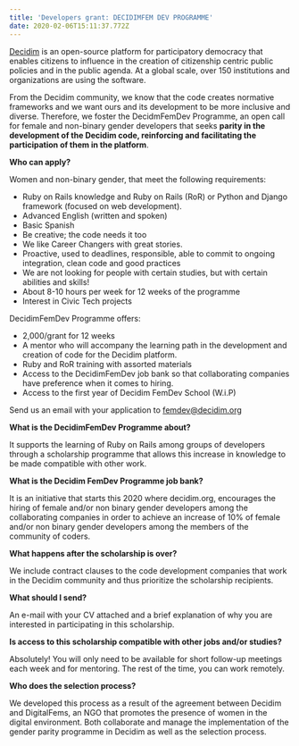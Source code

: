 ```yaml
---
title: 'Developers grant: DECIDIMFEM DEV PROGRAMME'
date: 2020-02-06T15:11:37.772Z
---
```

[Decidim](https://decidim.org/) is an open-source platform for participatory democracy that enables citizens to influence in the creation of citizenship centric public policies and in the public agenda. At a global scale, over 150 institutions and organizations are using the software.

From the Decidim community, we know that the code creates normative frameworks and we want ours and its development to be more inclusive and diverse. Therefore, we foster the DecidmFemDev Programme, an open call for female and non-binary gender developers that seeks **parity in the development of the Decidim code, reinforcing and facilitating the participation of them in the platform**.

**Who can apply?**

Women and non-binary gender, that meet the following requirements:

* Ruby on Rails knowledge and Ruby on Rails (RoR) or Python and Django framework (focused on web development).
* Advanced English (written and spoken)
* Basic Spanish
* Be creative; the code needs it too
* We like Career Changers with great stories.
* Proactive, used to deadlines, responsible, able to commit to ongoing integration, clean code and good practices
* We are not looking for people with certain studies, but with certain abilities and skills!
* About 8-10 hours per week for 12 weeks of the programme
* Interest in Civic Tech projects

DecidimFemDev Programme offers:

* 2,000/grant for 12 weeks
* A mentor who will accompany the learning path in the development and creation of code for the Decidim platform.
* Ruby and RoR training with assorted materials
* Access to the DecidimFemDev job bank so that collaborating companies have preference when it comes to hiring.
* Access to the first year of Decidim FemDev School (W.i.P)

Send us an email with your application to [femdev@decidim.org](mailto:femdev@decidim.org)

**What is the DecidimFemDev Programme about?**

It supports the learning of Ruby on Rails among groups of developers through a scholarship programme that allows this increase in knowledge to be made compatible with other work.

**What is the Decidim FemDev Programme job bank?**

It is an initiative that starts this 2020 where decidim.org, encourages the hiring of female and/or non binary gender developers among the collaborating companies in order to achieve an increase of 10% of female and/or non binary gender developers among the members of the community of coders.

**What happens after the scholarship is over?**

We include contract clauses to the code development companies that work in the Decidim community and thus prioritize the scholarship recipients.

**What should I send?**

An e-mail with your CV attached and a brief explanation of why you are interested in participating in this scholarship.

**Is access to this scholarship compatible with other jobs and/or studies?**

Absolutely! You will only need to be available for short follow-up meetings each week and for mentoring. The rest of the time, you can work remotely.

**Who does the selection process?**

We developed this process as a result of the agreement between Decidim and DigitalFems, an NGO that promotes the presence of women in the digital environment. Both collaborate and manage the implementation of the gender parity programme in Decidim as well as the selection process.
